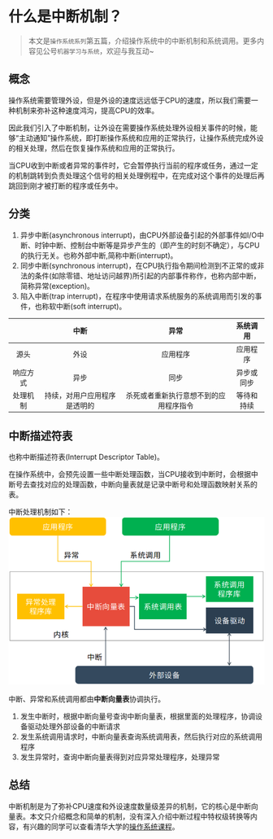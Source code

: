 # 什么是中断机制？
>本文是`操作系统系列`第五篇，介绍操作系统中的中断机制和系统调用。更多内容见公号`机器学习与系统`，欢迎与我互动~

## 概念
操作系统需要管理外设，但是外设的速度远远低于CPU的速度，所以我们需要一种机制来弥补这种速度鸿沟，提高CPU的效率。

因此我们引入了中断机制，让外设在需要操作系统处理外设相关事件的时候，能够“主动通知”操作系统，即打断操作系统和应用的正常执行，让操作系统完成外设的相关处理，然后在恢复操作系统和应用的正常执行。

当CPU收到中断或者异常的事件时，它会暂停执行当前的程序或任务，通过一定的机制跳转到负责处理这个信号的相关处理例程中，在完成对这个事件的处理后再跳回到刚才被打断的程序或任务中。

## 分类
1. 异步中断(asynchronous interrupt)，由CPU外部设备引起的外部事件如I/O中断、时钟中断、控制台中断等是异步产生的（即产生的时刻不确定），与CPU的执行无关。也称外部中断,简称中断(interrupt)。
2. 同步中断(synchronous interrupt)，在CPU执行指令期间检测到不正常的或非法的条件(如除零错、地址访问越界)所引起的内部事件称作，也称内部中断，简称异常(exception)。
3. 陷入中断(trap interrupt)，在程序中使用请求系统服务的系统调用而引发的事件，也称软中断(soft interrupt)。

|          |             中断             |                  异常                  |  系统调用  |
| :------: | :--------------------------: | :------------------------------------: | :--------: |
|   源头   |             外设             |                应用程序                |  应用程序  |
| 响应方式 |             异步             |                  同步                  | 异步或同步 |
| 处理机制 | 持续，对用户应用程序是透明的 | 杀死或者重新执行意想不到的应用程序指令 | 等待和持续 |

## 中断描述符表
也称中断描述符表(Interrupt Descriptor Table)。

在操作系统中，会预先设置一些中断处理函数，当CPU接收到中断时，会根据中断号去查找对应的处理函数，中断向量表就是记录中断号和处理函数映射关系的表。

中断处理机制如下：
![](res/interrupt-flow.png)

中断、异常和系统调用都由**中断向量表**协调执行。
1. 发生中断时，根据中断向量号查询中断向量表，根据里面的处理程序，协调设备驱动处理外部设备的中断请求
2. 发生系统调用请求时，中断向量表查询系统调用表，然后执行对应的系统调用程序
3. 发生异常时，查询中断向量表得到对应异常处理程序，处理异常

## 总结
中断机制是为了弥补CPU速度和外设速度数量级差异的机制，它的核心是中断向量表。本文只介绍概念和简单的机制，没有深入介绍中断过程中特权级转换等内容，有兴趣的同学可以查看清华大学的[操作系统课程](https://chyyuu.gitbooks.io/ucore_os_docs/content/lab1/lab1_3_3_2_interrupt_exception.html)。